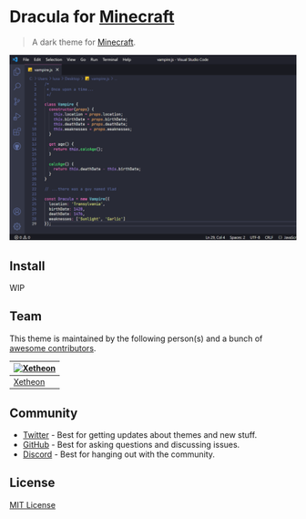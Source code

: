# Dracula for [Minecraft](https://minecraft.net)

> A dark theme for [Minecraft](https://minecraft.net).

![Screenshot](./screenshot.png)

## Install

WIP

## Team

This theme is maintained by the following person(s) and a bunch of [awesome contributors](https://github.com/xetheon/minecraft/graphs/contributors).
 
| [![Xetheon](https://github.com/xetheon.png?size=100)](https://github.com/xetheon) | 
| --------------------------------------------------------------------------------- | 
| [Xetheon](https://github.com/xetheon)                                             |

## Community

- [Twitter](https://twitter.com/draculatheme) - Best for getting updates about themes and new stuff.
- [GitHub](https://github.com/dracula/dracula-theme/discussions) - Best for asking questions and discussing issues.
- [Discord](https://draculatheme.com/discord-invite) - Best for hanging out with the community.

## License

[MIT License](./LICENSE)
